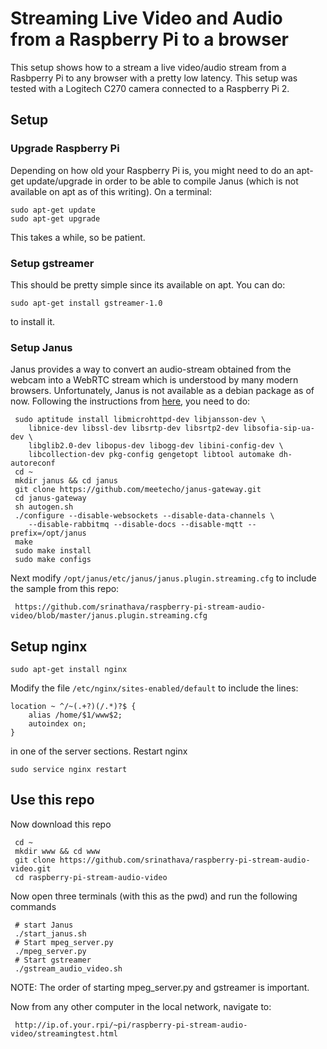 # Streaming Live Video and Audio from a Raspberry Pi to a browser

This setup shows how to a stream a live video/audio stream from a Rasbperry Pi to any browser with a pretty low latency. This setup was tested with a Logitech C270 camera connected to a Raspberry Pi 2. 

## Setup
### Upgrade Raspberry Pi
Depending on how old your Raspberry Pi is, you might need to do an apt-get update/upgrade in order to be able to compile Janus (which is not available on apt as of this writing). On a terminal:

    sudo apt-get update
    sudo apt-get upgrade
    
This takes a while, so be patient.

### Setup gstreamer
This should be pretty simple since its available on apt. You can do:

    sudo apt-get install gstreamer-1.0
    
to install it.

### Setup Janus
Janus provides a way to convert an audio-stream obtained from the webcam into a WebRTC stream which is understood by many modern browsers. Unfortunately, Janus is not available as a debian package as of now. Following the instructions from [here](https://www.rs-online.com/designspark/building-a-raspberry-pi-2-webrtc-camera), you need to do:

     sudo aptitude install libmicrohttpd-dev libjansson-dev \
        libnice-dev libssl-dev libsrtp-dev libsrtp2-dev libsofia-sip-ua-dev \
        libglib2.0-dev libopus-dev libogg-dev libini-config-dev \
        libcollection-dev pkg-config gengetopt libtool automake dh-autoreconf
     cd ~
     mkdir janus && cd janus
     git clone https://github.com/meetecho/janus-gateway.git
     cd janus-gateway
     sh autogen.sh
     ./configure --disable-websockets --disable-data-channels \
        --disable-rabbitmq --disable-docs --disable-mqtt --prefix=/opt/janus
     make
     sudo make install
     sudo make configs

Next modify `/opt/janus/etc/janus/janus.plugin.streaming.cfg` to include the sample from this repo:

     https://github.com/srinathava/raspberry-pi-stream-audio-video/blob/master/janus.plugin.streaming.cfg
     
## Setup nginx

    sudo apt-get install nginx
    
Modify the file `/etc/nginx/sites-enabled/default` to include the lines:

	location ~ ^/~(.+?)(/.*)?$ {
	    alias /home/$1/www$2;
	    autoindex on;
	}

in one of the server sections. Restart nginx

    sudo service nginx restart
         
## Use this repo

Now download this repo

     cd ~
     mkdir www && cd www
     git clone https://github.com/srinathava/raspberry-pi-stream-audio-video.git
     cd raspberry-pi-stream-audio-video
     
Now open three terminals (with this as the pwd) and run the following commands

     # start Janus
     ./start_janus.sh
     # Start mpeg_server.py
     ./mpeg_server.py
     # Start gstreamer
     ./gstream_audio_video.sh
     
NOTE: The order of starting mpeg_server.py and gstreamer is important. 

Now from any other computer in the local network, navigate to:

     http://ip.of.your.rpi/~pi/raspberry-pi-stream-audio-video/streamingtest.html
     
     

     
     




     
